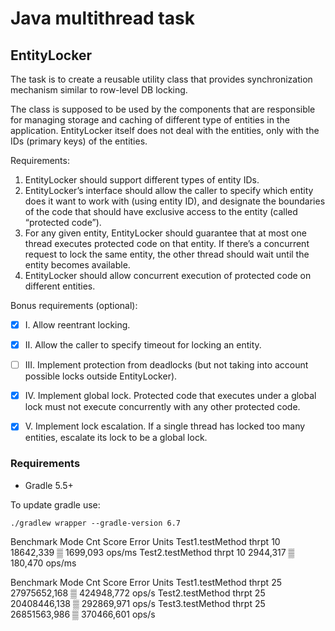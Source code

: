 # Java multithread task

EntityLocker
------------

The task is to create a reusable utility class that provides synchronization mechanism similar to row-level DB locking.

The class is supposed to be used by the components that are responsible for managing storage and caching of different type of entities in the application. EntityLocker itself does not deal with the entities, only with the IDs (primary keys) of the entities.

Requirements:

1. EntityLocker should support different types of entity IDs.
2. EntityLocker’s interface should allow the caller to specify which entity does it want to work with (using entity ID), and designate the boundaries of the code that should have exclusive access to the entity (called “protected code”).
3. For any given entity, EntityLocker should guarantee that at most one thread executes protected code on that entity. If there’s a concurrent request to lock the same entity, the other thread should wait until the entity becomes available.
4. EntityLocker should allow concurrent execution of protected code on different entities.


Bonus requirements (optional):

 - [X] I. Allow reentrant locking.
 - [X] II. Allow the caller to specify timeout for locking an entity.
 - [ ] III. Implement protection from deadlocks (but not taking into account possible locks outside EntityLocker).
 - [X] IV. Implement global lock. Protected code that executes under a global lock must not execute concurrently with any other protected code.
 - [X] V. Implement lock escalation. If a single thread has locked too many entities, escalate its lock to be a global lock.


### Requirements

 * Gradle 5.5+
 
 To update gradle use:
 ```
./gradlew wrapper --gradle-version 6.7
```



Benchmark          Mode  Cnt      Score      Error   Units
Test1.testMethod  thrpt   10  18642,339 ▒ 1699,093  ops/ms
Test2.testMethod  thrpt   10   2944,317 ▒  180,470  ops/ms


Benchmark          Mode  Cnt         Score        Error  Units
Test1.testMethod  thrpt   25  27975652,168 ▒ 424948,772  ops/s
Test2.testMethod  thrpt   25  20408446,138 ▒ 292869,971  ops/s
Test3.testMethod  thrpt   25  26851563,986 ▒ 370466,601  ops/s
